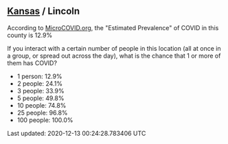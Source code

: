 
## [Kansas](/united-states/kansas) / Lincoln

According to [MicroCOVID.org](http://microcovid.org),
the "Estimated Prevalence" of COVID in this county is 12.9%

If you interact with a certain number of people in this location
(all at once in a group, or spread out across the day), what is the chance that
1 or more of them has COVID?

- 1 person: 12.9%
- 2 people: 24.1%
- 3 people: 33.9%
- 5 people: 49.8%
- 10 people: 74.8%
- 25 people: 96.8%
- 100 people: 100.0%

Last updated: 2020-12-13 00:24:28.783406 UTC
